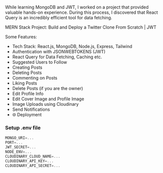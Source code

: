 While learning MongoDB and JWT, I worked on a project that provided valuable hands-on experience. 
During this process, I discovered that React Query is an incredibly efficient tool for data fetching.

MERN Stack Project: Build and Deploy a Twitter Clone From Scratch | JWT

Some Features:

-   Tech Stack: React.js, MongoDB, Node.js, Express, Tailwind
-   Authentication with JSONWEBTOKENS (JWT)
-   React Query for Data Fetching, Caching etc.
-   Suggested Users to Follow
-   Creating Posts
-   Deleting Posts
-   Commenting on Posts
-   Liking Posts
-   Delete Posts (if you are the owner)
-   Edit Profile Info
-   Edit Cover Image and Profile Image
-   Image Uploads using Cloudinary
-   Send Notifications
-   🌐 Deployment


### Setup .env file

```js
MONGO_URI=...
PORT=...
JWT_SECRET=...
NODE_ENV=...
CLOUDINARY_CLOUD_NAME=...
CLOUDINARY_API_KEY=...
CLOUDINARY_API_SECRET=...
```
